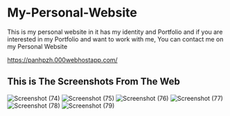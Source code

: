 # My-Personal-Website
This is my personal website
in it has my identity and Portfolio and if you are interested in my Portfolio and want to work with me,
You can contact me on my Personal Website

https://panhpzh.000webhostapp.com/

## This is The Screenshots From The Web
![Screenshot (74)](https://user-images.githubusercontent.com/58616380/102008081-7db37600-3d60-11eb-9153-00739d1485f0.png)
![Screenshot (75)](https://user-images.githubusercontent.com/58616380/102008083-84da8400-3d60-11eb-8721-820eaceb29f2.png)
![Screenshot (76)](https://user-images.githubusercontent.com/58616380/102008084-86a44780-3d60-11eb-97c0-a642f0aaf9ac.png)
![Screenshot (77)](https://user-images.githubusercontent.com/58616380/102008085-873cde00-3d60-11eb-8fef-e4df0c8236fc.png)
![Screenshot (78)](https://user-images.githubusercontent.com/58616380/102008086-886e0b00-3d60-11eb-8d5c-3fc35a20c017.png)
![Screenshot (79)](https://user-images.githubusercontent.com/58616380/102008087-8ad06500-3d60-11eb-9e84-2caeed5f1d07.png)

